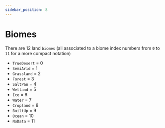 ```yaml
---
sidebar_position: 8
---
```


# Biomes

There are 12 land `biomes` (all associated to a biome index numbers from `0` to `11` for a more compact notation)

* `TrueDesert` = 0 
* `SemiArid`   = 1
* `Grassland`  = 2
* `Forest`     = 3
* `SaltPan`    = 4
* `Wetland`    = 5
* `Ice`        = 6
* `Water`      = 7
* `Cropland`   = 8
* `BuiltUp`    = 9
* `Ocean`      = 10
* `NoData`     = 11
